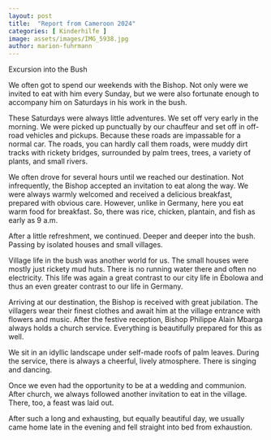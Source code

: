 ```yaml
---
layout: post
title:  "Report from Cameroon 2024"
categories: [ Kinderhilfe ]
image: assets/images/IMG_5938.jpg
author: marion-fuhrmann
---
```


Excursion into the Bush

We often got to spend our weekends with the Bishop. Not only were we invited to eat with him every Sunday, but we were also fortunate enough to accompany him on Saturdays in his work in the bush.

These Saturdays were always little adventures. We set off very early in the morning. We were picked up punctually by our chauffeur and set off in off-road vehicles and pickups. Because these roads are impassable for a normal car. The roads, you can hardly call them roads, were muddy dirt tracks with rickety bridges, surrounded by palm trees, trees, a variety of plants, and small rivers.

We often drove for several hours until we reached our destination. Not infrequently, the Bishop accepted an invitation to eat along the way. We were always warmly welcomed and received a delicious breakfast, prepared with obvious care. However, unlike in Germany, here you eat warm food for breakfast. So, there was rice, chicken, plantain, and fish as early as 9 a.m.

After a little refreshment, we continued. Deeper and deeper into the bush. Passing by isolated houses and small villages.

Village life in the bush was another world for us. The small houses were mostly just rickety mud huts. There is no running water there and often no electricity. This life was again a great contrast to our city life in Ébolowa and thus an even greater contrast to our life in Germany.

Arriving at our destination, the Bishop is received with great jubilation. The villagers wear their finest clothes and await him at the village entrance with flowers and music. After the festive reception, Bishop Philippe Alain Mbarga always holds a church service. Everything is beautifully prepared for this as well.

We sit in an idyllic landscape under self-made roofs of palm leaves. During the service, there is always a cheerful, lively atmosphere. There is singing and dancing.

Once we even had the opportunity to be at a wedding and communion. After church, we always followed another invitation to eat in the village. There, too, a feast was laid out.

After such a long and exhausting, but equally beautiful day, we usually came home late in the evening and fell straight into bed from exhaustion.
